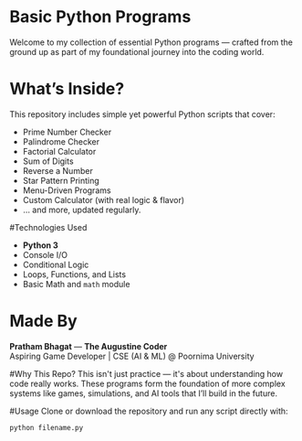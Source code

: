 #  Basic Python Programs

Welcome to my collection of essential Python programs — crafted from the ground up as part of my foundational journey into the coding world.

# What’s Inside?
This repository includes simple yet powerful Python scripts that cover:

-  Prime Number Checker
-  Palindrome Checker
-  Factorial Calculator
-  Sum of Digits
-  Reverse a Number
-  Star Pattern Printing
-  Menu-Driven Programs
-  Custom Calculator (with real logic & flavor)
- … and more, updated regularly.

#Technologies Used
- **Python 3**
- Console I/O
- Conditional Logic
- Loops, Functions, and Lists
- Basic Math and `math` module

# Made By
**Pratham Bhagat** — **The Augustine Coder**   
Aspiring Game Developer | CSE (AI & ML) @ Poornima University

#Why This Repo?
This isn't just practice — it's about understanding how code really works. These programs form the foundation of more complex systems like games, simulations, and AI tools that I’ll build in the future.

#Usage
Clone or download the repository and run any script directly with:

```bash
python filename.py

